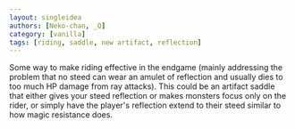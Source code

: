 ```yaml
---
layout: singleidea
authors: [Neko-chan, _Q]
category: [vanilla]
tags: [riding, saddle, new artifact, reflection]
---
```

Some way to make riding effective in the endgame (mainly addressing the problem that no steed can wear an amulet of reflection and usually dies to too much HP damage from ray attacks). This could be an artifact saddle that either gives your steed reflection or makes monsters focus only on the rider, or simply have the player's reflection extend to their steed similar to how magic resistance does.
